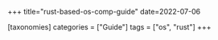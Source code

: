 +++
title="rust-based-os-comp-guide"
date=2022-07-06

[taxonomies]
categories = ["Guide"]
tags = ["os", "rust"]
+++
